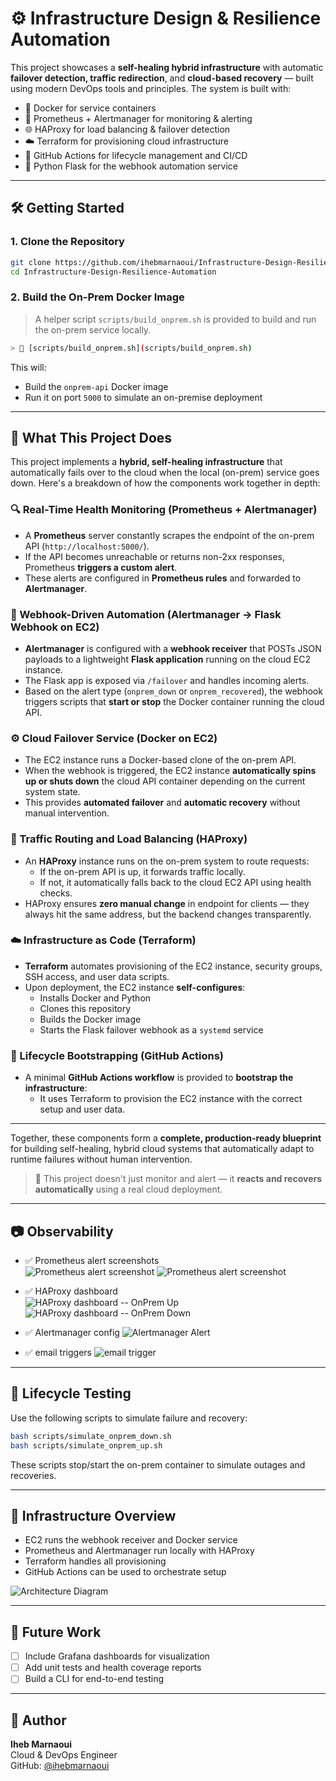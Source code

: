 # ⚙️ Infrastructure Design & Resilience Automation

This project showcases a **self-healing hybrid infrastructure** with automatic **failover detection, traffic redirection**, and **cloud-based recovery** — built using modern DevOps tools and principles. The system is built with:

- 🐳 Docker for service containers  
- 🧪 Prometheus + Alertmanager for monitoring & alerting  
- 🌐 HAProxy for load balancing & failover detection  
- ☁️ Terraform for provisioning cloud infrastructure  
- 🔁 GitHub Actions for lifecycle management and CI/CD  
- 🧵 Python Flask for the webhook automation service  

---

## 🛠️ Getting Started

### 1. Clone the Repository

```bash
git clone https://github.com/ihebmarnaoui/Infrastructure-Design-Resilience-Automation.git
cd Infrastructure-Design-Resilience-Automation
```

### 2. Build the On-Prem Docker Image

> A helper script `scripts/build_onprem.sh` is provided to build and run the on-prem service locally.

```bash
> 📁 [scripts/build_onprem.sh](scripts/build_onprem.sh)
```

This will:
- Build the `onprem-api` Docker image
- Run it on port `5000` to simulate an on-premise deployment

---

## 🧠 What This Project Does

This project implements a **hybrid, self-healing infrastructure** that automatically fails over to the cloud when the local (on-prem) service goes down. Here's a breakdown of how the components work together in depth:

### 🔍 Real-Time Health Monitoring (Prometheus + Alertmanager)

- A **Prometheus** server constantly scrapes the endpoint of the on-prem API (`http://localhost:5000/`).
- If the API becomes unreachable or returns non-2xx responses, Prometheus **triggers a custom alert**.
- These alerts are configured in **Prometheus rules** and forwarded to **Alertmanager**.

### 📣 Webhook-Driven Automation (Alertmanager → Flask Webhook on EC2)

- **Alertmanager** is configured with a **webhook receiver** that POSTs JSON payloads to a lightweight **Flask application** running on the cloud EC2 instance.
- The Flask app is exposed via `/failover` and handles incoming alerts.
- Based on the alert type (`onprem_down` or `onprem_recovered`), the webhook triggers scripts that **start or stop** the Docker container running the cloud API.

### ⚙️ Cloud Failover Service (Docker on EC2)

- The EC2 instance runs a Docker-based clone of the on-prem API.
- When the webhook is triggered, the EC2 instance **automatically spins up or shuts down** the cloud API container depending on the current system state.
- This provides **automated failover** and **automatic recovery** without manual intervention.

### 📡 Traffic Routing and Load Balancing (HAProxy)

- An **HAProxy** instance runs on the on-prem system to route requests:
  - If the on-prem API is up, it forwards traffic locally.
  - If not, it automatically falls back to the cloud EC2 API using health checks.
- HAProxy ensures **zero manual change** in endpoint for clients — they always hit the same address, but the backend changes transparently.

### ☁️ Infrastructure as Code (Terraform)

- **Terraform** automates provisioning of the EC2 instance, security groups, SSH access, and user data scripts.
- Upon deployment, the EC2 instance **self-configures**:
  - Installs Docker and Python
  - Clones this repository
  - Builds the Docker image
  - Starts the Flask failover webhook as a `systemd` service

### 🔁 Lifecycle Bootstrapping (GitHub Actions)

- A minimal **GitHub Actions workflow** is provided to **bootstrap the infrastructure**:
  - It uses Terraform to provision the EC2 instance with the correct setup and user data.
---

Together, these components form a **complete, production-ready blueprint** for building self-healing, hybrid cloud systems that automatically adapt to runtime failures without human intervention.

> 🧩 This project doesn't just monitor and alert — it **reacts and recovers automatically** using a real cloud deployment.

---

## 📷 Observability

- ✅ Prometheus alert screenshots  
![Prometheus alert screenshot](assets/image.png)
![Prometheus alert screenshot](assets/image-2.png)

- ✅ HAProxy dashboard  
![HAProxy dashboard -- OnPrem Up](assets/image-1.png)
![HAProxy dashboard -- OnPrem Down](assets/image-5.png)

- ✅ Alertmanager config
![Alertmanager Alert](assets/image-3.png)  

- ✅ email triggers
![email trigger](assets/image-6.png)
---

## 🧪 Lifecycle Testing

Use the following scripts to simulate failure and recovery:

```bash
bash scripts/simulate_onprem_down.sh
bash scripts/simulate_onprem_up.sh
```

These scripts stop/start the on-prem container to simulate outages and recoveries.

---

## 🧱 Infrastructure Overview

- EC2 runs the webhook receiver and Docker service
- Prometheus and Alertmanager run locally with HAProxy
- Terraform handles all provisioning
- GitHub Actions can be used to orchestrate setup

![Architecture Diagram](<assets/Architecture Diagram.png>)

---

## 🚀 Future Work

- [ ] Include Grafana dashboards for visualization
- [ ] Add unit tests and health coverage reports
- [ ] Build a CLI for end-to-end testing

---

## 📝 Author

**Iheb Marnaoui**  
Cloud & DevOps Engineer  
GitHub: [@ihebmarnaoui](https://github.com/ihebmarnaoui)

